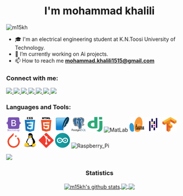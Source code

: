 <h1 align="center"> I'm mohammad khalili </h1>
<p align="left"> <img src="https://komarev.com/ghpvc/?username=m15kh&label=Profile%20views&color=0e75b6&style=flat" alt="m15kh" /> </p>



- 🎓 I'm an electrical engineering student at K.N.Toosi University of Technology.
- 🔭 I’m currently working on Ai projects.
- 📫 How to reach me **mohammad.khalili1515@gmail.com**


<h3 align="left">Connect with me:</h3>

<div>
  <a href="https://www.linkedin.com/in/m15kh" target="_blank">
    <img src="https://img.shields.io/badge/LinkedIn-0077B5?style=for-the-badge&logo=linkedin&logoColor=white">
  </a>
  <a href="https://discordapp.com/users/797844731987492876" target="_blank">
    <img src="https://img.shields.io/badge/Discord-5865F2?style=for-the-badge&logo=discord&logoColor=white">
  </a>
  <a href="mailto:mohammad.khalili1515@gmail.com">
    <img src="https://img.shields.io/badge/-Gmail-%23333?style=for-the-badge&logo=gmail&logoColor=white">
  </a>
  <a href="https://gravatar.com/m15kh" target="_blank">
    <img src="https://img.shields.io/badge/Website-800080?style=for-the-badge&logo=web&logoColor=white">
  </a>
  <a href="https://stackoverflow.com/users/15289505/mohammad" target="_blank">
    <img src="https://img.shields.io/badge/StackOverflow-F48024?style=for-the-badge&logo=stackoverflow&logoColor=white">
  </a>
  <a href="https://www.kaggle.com/m15kh10" target="_blank">
    <img src="https://img.shields.io/badge/Kaggle-20BEFF?style=for-the-badge&logo=kaggle&logoColor=white">
  </a>
  <a href="https://medium.com/@m15kh10" target="_blank">
    <img src="https://img.shields.io/badge/Medium-000000?style=for-the-badge&logo=medium&logoColor=white">
  </a>
</div>



<h3 align="left">Languages and Tools:</h3>
<p align="left">
<img src="https://raw.githubusercontent.com/teamedwardforever/Readme-Generator/71f25dd8b98329b168142a6b782a107b75eab178/svg/Skills/Frontend/bootstrap-plain-wordmark.svg" alt="Bootstrap" width="40" height="40"/>
<img src="https://raw.githubusercontent.com/teamedwardforever/Readme-Generator/71f25dd8b98329b168142a6b782a107b75eab178/svg/Skills/Frontend/css3-original-wordmark.svg" alt="Css" width="40" height="40"/>
<img src="https://raw.githubusercontent.com/teamedwardforever/Readme-Generator/71f25dd8b98329b168142a6b782a107b75eab178/svg/Skills/Frontend/html5-original-wordmark.svg" alt="HTML" width="40" height="40"/>
<img src="https://raw.githubusercontent.com/teamedwardforever/Readme-Generator/71f25dd8b98329b168142a6b782a107b75eab178/svg/Skills/Database/sqlite-icon.svg" alt="Sqlite" width="40" height="40"/>
<img src="https://raw.githubusercontent.com/teamedwardforever/Readme-Generator/71f25dd8b98329b168142a6b782a107b75eab178/svg/Skills/Database/postgresql-original-wordmark.svg" alt="Postgresql" width="40" height="40"/>
<img src="https://raw.githubusercontent.com/teamedwardforever/Readme-Generator/71f25dd8b98329b168142a6b782a107b75eab178/svg/Skills/Framework/django.svg" alt="Django" width="40" height="40"/>
<img src="https://dl.dropboxusercontent.com/s/6e7hk06wzjp3j52/Matlab_Logo.png" alt="MatLab" width="40" height="40"/>
<img src="https://raw.githubusercontent.com/teamedwardforever/Readme-Generator/71f25dd8b98329b168142a6b782a107b75eab178/svg/Skills/ML/Scikit_learn_logo_small.svg" alt="Scikit" width="40" height="40"/>
<img src="https://raw.githubusercontent.com/teamedwardforever/Readme-Generator/71f25dd8b98329b168142a6b782a107b75eab178/svg/Skills/ML/pandas-original.svg" alt="Pandas" width="40" height="40"/>
<img src="https://raw.githubusercontent.com/teamedwardforever/Readme-Generator/71f25dd8b98329b168142a6b782a107b75eab178/svg/Skills/ML/tensorflow-icon.svg" alt="Tensorflow" width="40" height="40"/>
<img src="https://raw.githubusercontent.com/teamedwardforever/Readme-Generator/71f25dd8b98329b168142a6b782a107b75eab178/svg/Skills/ML/pytorch-icon.svg" alt="Pytorch" width="40" height="40"/>
<img src="https://raw.githubusercontent.com/teamedwardforever/Readme-Generator/71f25dd8b98329b168142a6b782a107b75eab178/svg/Skills/Other/linux-original.svg" alt="Linux" width="40" height="40"/>
<img src="https://raw.githubusercontent.com/teamedwardforever/Readme-Generator/71f25dd8b98329b168142a6b782a107b75eab178/svg/Skills/Other/git-scm-icon.svg" alt="Git" width="40" height="40"/>
<img src="https://raw.githubusercontent.com/teamedwardforever/Readme-Generator/71f25dd8b98329b168142a6b782a107b75eab178/svg/Skills/Other/arduino-1.svg" alt="Arduino" width="40" height="40"/>
<img src="https://upload.wikimedia.org/wikipedia/en/c/cb/Raspberry_Pi_Logo.svg" alt="Raspberry_Pi" width="40" height="40"/>
  
</p>



<img src="https://user-images.githubusercontent.com/73097560/115834477-dbab4500-a447-11eb-908a-139a6edaec5c.gif"><h3 align="center">Statistics</h3>
<div align="center">
<a href="https://github.com/m15kh">
<img align="center" src="https://github-readme-stats.vercel.app/api?username=m15kh&show_icons=true&hide_border=true&theme=dracula" alt="m15kh's github stats" height="180em"/>
<img align="center" src="http://github-profile-summary-cards.vercel.app/api/cards/repos-per-language?username=m15kh&theme=dracula" height="180em" />
<img align="center" src="http://github-profile-summary-cards.vercel.app/api/cards/profile-details?username=m15kh&theme=dracula" height="180em" />
</div>

